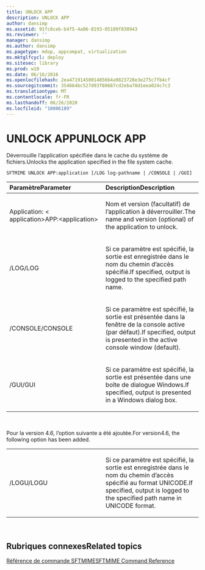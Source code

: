 ```yaml
---
title: UNLOCK APP
description: UNLOCK APP
author: dansimp
ms.assetid: 91fc8ceb-b4f5-4a06-8193-05189f830943
ms.reviewer: ''
manager: dansimp
ms.author: dansimp
ms.pagetype: mdop, appcompat, virtualization
ms.mktglfcycl: deploy
ms.sitesec: library
ms.prod: w10
ms.date: 06/16/2016
ms.openlocfilehash: 2ea47191450014856b4a9823728e3e275c7fb4cf
ms.sourcegitcommit: 354664bc527d93f80687cd2eba70d1eea024c7c3
ms.translationtype: MT
ms.contentlocale: fr-FR
ms.lasthandoff: 06/26/2020
ms.locfileid: "10806189"
---
```

# <span data-ttu-id="3b415-103">UNLOCK APP</span><span class="sxs-lookup"><span data-stu-id="3b415-103">UNLOCK APP</span></span>


<span data-ttu-id="3b415-104">Déverrouille l’application spécifiée dans le cache du système de fichiers.</span><span class="sxs-lookup"><span data-stu-id="3b415-104">Unlocks the application specified in the file system cache.</span></span>

`SFTMIME UNLOCK APP:application [/LOG log-pathname | /CONSOLE | /GUI]`

<table>
<colgroup>
<col width="50%" />
<col width="50%" />
</colgroup>
<thead>
<tr class="header">
<th align="left"><span data-ttu-id="3b415-105">Paramètre</span><span class="sxs-lookup"><span data-stu-id="3b415-105">Parameter</span></span></th>
<th align="left"><span data-ttu-id="3b415-106">Description</span><span class="sxs-lookup"><span data-stu-id="3b415-106">Description</span></span></th>
</tr>
</thead>
<tbody>
<tr class="odd">
<td align="left"><p><span data-ttu-id="3b415-107">Application: &lt; application&gt;</span><span class="sxs-lookup"><span data-stu-id="3b415-107">APP:&lt;application&gt;</span></span></p></td>
<td align="left"><p><span data-ttu-id="3b415-108">Nom et version (facultatif) de l’application à déverrouiller.</span><span class="sxs-lookup"><span data-stu-id="3b415-108">The name and version (optional) of the application to unlock.</span></span></p></td>
</tr>
<tr class="even">
<td align="left"><p><span data-ttu-id="3b415-109">/LOG</span><span class="sxs-lookup"><span data-stu-id="3b415-109">/LOG</span></span></p></td>
<td align="left"><p><span data-ttu-id="3b415-110">Si ce paramètre est spécifié, la sortie est enregistrée dans le nom du chemin d’accès spécifié.</span><span class="sxs-lookup"><span data-stu-id="3b415-110">If specified, output is logged to the specified path name.</span></span></p></td>
</tr>
<tr class="odd">
<td align="left"><p><span data-ttu-id="3b415-111">/CONSOLE</span><span class="sxs-lookup"><span data-stu-id="3b415-111">/CONSOLE</span></span></p></td>
<td align="left"><p><span data-ttu-id="3b415-112">Si ce paramètre est spécifié, la sortie est présentée dans la fenêtre de la console active (par défaut).</span><span class="sxs-lookup"><span data-stu-id="3b415-112">If specified, output is presented in the active console window (default).</span></span></p></td>
</tr>
<tr class="even">
<td align="left"><p><span data-ttu-id="3b415-113">/GUI</span><span class="sxs-lookup"><span data-stu-id="3b415-113">/GUI</span></span></p></td>
<td align="left"><p><span data-ttu-id="3b415-114">Si ce paramètre est spécifié, la sortie est présentée dans une boîte de dialogue Windows.</span><span class="sxs-lookup"><span data-stu-id="3b415-114">If specified, output is presented in a Windows dialog box.</span></span></p></td>
</tr>
</tbody>
</table>

 

<span data-ttu-id="3b415-115">Pour la version 4.6, l’option suivante a été ajoutée.</span><span class="sxs-lookup"><span data-stu-id="3b415-115">For version4.6, the following option has been added.</span></span>

<table>
<colgroup>
<col width="50%" />
<col width="50%" />
</colgroup>
<tbody>
<tr class="odd">
<td align="left"><p><span data-ttu-id="3b415-116">/LOGU</span><span class="sxs-lookup"><span data-stu-id="3b415-116">/LOGU</span></span></p></td>
<td align="left"><p><span data-ttu-id="3b415-117">Si ce paramètre est spécifié, la sortie est enregistrée dans le nom du chemin d’accès spécifié au format UNICODE.</span><span class="sxs-lookup"><span data-stu-id="3b415-117">If specified, output is logged to the specified path name in UNICODE format.</span></span></p></td>
</tr>
</tbody>
</table>

 

## <span data-ttu-id="3b415-118">Rubriques connexes</span><span class="sxs-lookup"><span data-stu-id="3b415-118">Related topics</span></span>


[<span data-ttu-id="3b415-119">Référence de commande SFTMIME</span><span class="sxs-lookup"><span data-stu-id="3b415-119">SFTMIME Command Reference</span></span>](sftmime--command-reference.md)

 

 





